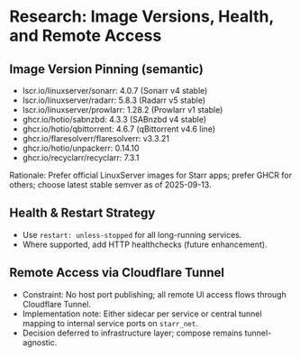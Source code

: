 # Research: Image Versions, Health, and Remote Access

## Image Version Pinning (semantic)
- lscr.io/linuxserver/sonarr: 4.0.7 (Sonarr v4 stable)
- lscr.io/linuxserver/radarr: 5.8.3 (Radarr v5 stable)
- lscr.io/linuxserver/prowlarr: 1.28.2 (Prowlarr v1 stable)
- ghcr.io/hotio/sabnzbd: 4.3.3 (SABnzbd v4 stable)
- ghcr.io/hotio/qbittorrent: 4.6.7 (qBittorrent v4.6 line)
- ghcr.io/flaresolverr/flaresolverr: v3.3.21
- ghcr.io/hotio/unpackerr: 0.14.10
- ghcr.io/recyclarr/recyclarr: 7.3.1

Rationale: Prefer official LinuxServer images for Starr apps; prefer GHCR for others; choose latest stable semver as of 2025-09-13.

## Health & Restart Strategy
- Use `restart: unless-stopped` for all long-running services.
- Where supported, add HTTP healthchecks (future enhancement).

## Remote Access via Cloudflare Tunnel
- Constraint: No host port publishing; all remote UI access flows through Cloudflare Tunnel.
- Implementation note: Either sidecar per service or central tunnel mapping to internal service ports on `starr_net`.
- Decision deferred to infrastructure layer; compose remains tunnel-agnostic.

